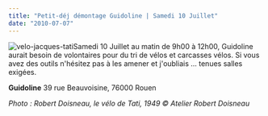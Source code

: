 ```yaml
---
title: "Petit-déj démontage Guidoline | Samedi 10 Juillet"
date: "2010-07-07"
---
```


![](/uploads/velo-jacques-tati-218x300.jpg "velo-jacques-tati")Samedi 10 Juillet au matin de 9h00 à 12h00, Guidoline aurait besoin de volontaires pour du tri de vélos et carcasses vélos. Si vous avez des outils n'hésitez pas à les amener et j'oubliais ... tenues salles exigées.

**Guidoline** 39 rue Beauvoisine, 76000 Rouen

_Photo : Robert Doisneau, le vélo de Tati, 1949 © Atelier Robert Doisneau_
